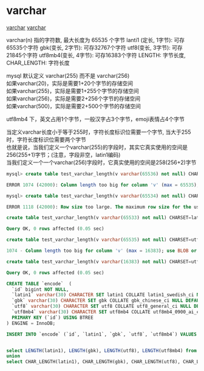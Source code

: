# varchar

[varchar](https://blog.csdn.net/liujinghu/article/details/121332879)
[varchar](https://blog.duhbb.com/2022/04/23775.html)

varchar(n) 指的字符数, 最大长度为 65535 个字节
lanti1 (定长, 1字节): 可存65535个字符
gbk(变长, 2字节): 可存32767个字符
utf8(变长, 3字节): 可存21845个字符
utf8mb4(变长, 4字节): 可存16383个字符
LENGTH: 字节长度, CHAR_LENGTH: 字符长度

mysql 默认定义 varchar(255) 而不是 varchar(256)  
如果varchar(20)，实际是需要1+20个字节的存储空间  
如果varchar(255)，实际是需要1+255个字节的存储空间  
如果varchar(256)，实际是需要2+256个字节的存储空间  
如果varchar(500)，实际是需要2+500个字节的存储空间  

utf8mb4 下，英文占用1个字节，一般汉字占3个字节，emoji表情占4个字节

当定义varchar长度小于等于255时，字符长度标识位需要一个字节, 当大于255时，字符长度标识位需要两个字节  
也就是说，当我们定义一个varchar(255)的字段时，其实它真实使用的空间是256(255+1)字节；(注意，字段非空，latin1编码)  
当我们定义一个一个varchar(256)字段时，它真实使用的空间是258(256+2)字节

```sql
mysql> create table test_varchar_length(v varchar(65536) not null) CHARSET=latin1;

ERROR 1074 (42000): Column length too big for column 'v' (max = 65535); use BLOB or TEXT instead

mysql> create table test_varchar_length(v varchar(65534) not null) CHARSET=latin1;

ERROR 1118 (42000): Row size too large. The maximum row size for the used table type, not counting BLOBs, is 65535. This includes storage overhead, check the manual. You have to change some columns to TEXT or BLOBs

create table test_varchar_length(v varchar(65533) not null) CHARSET=latin1;

Query OK, 0 rows affected (0.05 sec)

create table test_varchar_length(v varchar(65535) not null) CHARSET=utf8mb4;

1074 - Column length too big for column 'v' (max = 16383); use BLOB or TEXT instead, Time: 0.000000s

create table test_varchar_length(v varchar(16383) not null) CHARSET=utf8mb4;

Query OK, 0 rows affected (0.05 sec)
```


```sql
CREATE TABLE `encode`  (
  `id` bigint NOT NULL,
  `latin1` varchar(30) CHARACTER SET latin1 COLLATE latin1_swedish_ci NULL DEFAULT NULL COMMENT 'Latin1, 别名 ISO-8859-1 (定长, 1字节)',
  `gbk` varchar(30) CHARACTER SET gbk COLLATE gbk_chinese_ci NULL DEFAULT NULL COMMENT 'GBK(变长, 2字节)',
  `utf8` varchar(30) CHARACTER SET utf8 COLLATE utf8_general_ci NULL DEFAULT NULL COMMENT 'utf8(变长, 3字节)',
  `utf8mb4` varchar(30) CHARACTER SET utf8mb4 COLLATE utf8mb4_0900_ai_ci NULL DEFAULT NULL COMMENT 'utf8mb4(变长, 4字节)',
  PRIMARY KEY (`id`) USING BTREE
) ENGINE = InnoDB;

INSERT INTO `encode` (`id`, `latin1`, `gbk`, `utf8`, `utf8mb4`) VALUES (1, 'abc123!@#', '中国人abc123!@#，。、', '中国人abc123!@#，。、', '中国人abc123!@#，。、❤️🍇💯');


select LENGTH(latin1), LENGTH(gbk), LENGTH(utf8), LENGTH(utf8mb4) from encode
union
select CHAR_LENGTH(latin1), CHAR_LENGTH(gbk), CHAR_LENGTH(utf8), CHAR_LENGTH(utf8mb4) from encode;
```
